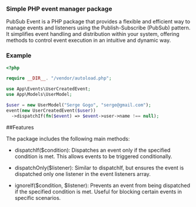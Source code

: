 ### Simple PHP event manager package

PubSub Event is a PHP package that provides a flexible and efficient way to manage events and listeners using the Publish-Subscribe (PubSub) pattern. It simplifies event handling and distribution within your system, offering methods to control event execution in an intuitive and dynamic way.

### Example
```php
<?php

require __DIR__. "/vendor/autoload.php";

use App\Events\UserCreatedEvent;
use App\Models\UserModel;

$user = new UserModel("Serge Gogo", "serge@gmail.com");
event(new UserCreatedEvent($user))
  ->dispatchIf(fn($event) => $event->user->name !== null);
```

##Features

The package includes the following main methods:

- dispatchIf($condition): Dispatches an event only if the specified condition is met. This allows events to be triggered conditionally.

- dispatchOnly($listener): Similar to dispatchIf, but ensures the event is dispatched only one listener in the event listeners array.

- ignoreIf($condition, $listener): Prevents an event from being dispatched if the specified condition is met. Useful for blocking certain events in specific scenarios.
